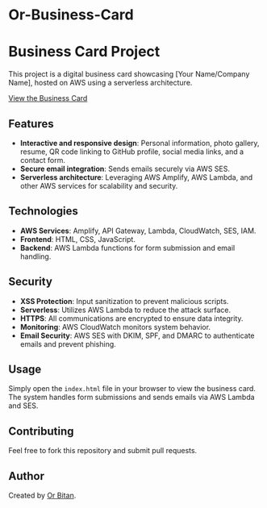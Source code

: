 # Or-Business-Card
# Business Card Project

This project is a digital business card showcasing [Your Name/Company Name], hosted on AWS using a serverless architecture.

[View the Business Card](https://main.d1rpg8bt7mz9o9.amplifyapp.com/)

## Features

- **Interactive and responsive design**: Personal information, photo gallery, resume, QR code linking to GitHub profile, social media links, and a contact form.
- **Secure email integration**: Sends emails securely via AWS SES.
- **Serverless architecture**: Leveraging AWS Amplify, AWS Lambda, and other AWS services for scalability and security.

## Technologies

- **AWS Services**: Amplify, API Gateway, Lambda, CloudWatch, SES, IAM.
- **Frontend**: HTML, CSS, JavaScript.
- **Backend**: AWS Lambda functions for form submission and email handling.

## Security

- **XSS Protection**: Input sanitization to prevent malicious scripts.
- **Serverless**: Utilizes AWS Lambda to reduce the attack surface.
- **HTTPS**: All communications are encrypted to ensure data integrity.
- **Monitoring**: AWS CloudWatch monitors system behavior.
- **Email Security**: AWS SES with DKIM, SPF, and DMARC to authenticate emails and prevent phishing.

## Usage

Simply open the `index.html` file in your browser to view the business card. The system handles form submissions and sends emails via AWS Lambda and SES.

## Contributing

Feel free to fork this repository and submit pull requests.

## Author

Created by [Or Bitan]([your-link-here](https://main.d1rpg8bt7mz9o9.amplifyapp.com/)).  

